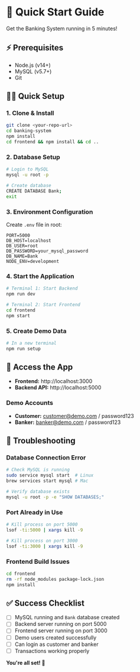 # 🚀 Quick Start Guide

Get the Banking System running in 5 minutes!

## ⚡ Prerequisites

- Node.js (v14+)
- MySQL (v5.7+)
- Git

## 🏃‍♂️ Quick Setup

### 1. Clone & Install
```bash
git clone <your-repo-url>
cd banking-system
npm install
cd frontend && npm install && cd ..
```

### 2. Database Setup
```bash
# Login to MySQL
mysql -u root -p

# Create database
CREATE DATABASE Bank;
exit
```

### 3. Environment Configuration
Create `.env` file in root:
```env
PORT=5000
DB_HOST=localhost
DB_USER=root
DB_PASSWORD=your_mysql_password
DB_NAME=Bank
NODE_ENV=development
```

### 4. Start the Application
```bash
# Terminal 1: Start Backend
npm run dev

# Terminal 2: Start Frontend
cd frontend
npm start
```

### 5. Create Demo Data
```bash
# In a new terminal
npm run setup
```

## 🎯 Access the App

- **Frontend:** http://localhost:3000
- **Backend API:** http://localhost:5000

### Demo Accounts
- **Customer:** customer@demo.com / password123
- **Banker:** banker@demo.com / password123

## 🔧 Troubleshooting

### Database Connection Error
```bash
# Check MySQL is running
sudo service mysql start  # Linux
brew services start mysql # Mac

# Verify database exists
mysql -u root -p -e "SHOW DATABASES;"
```

### Port Already in Use
```bash
# Kill process on port 5000
lsof -ti:5000 | xargs kill -9

# Kill process on port 3000
lsof -ti:3000 | xargs kill -9
```

### Frontend Build Issues
```bash
cd frontend
rm -rf node_modules package-lock.json
npm install
```

## ✅ Success Checklist

- [ ] MySQL running and `Bank` database created
- [ ] Backend server running on port 5000
- [ ] Frontend server running on port 3000
- [ ] Demo users created successfully
- [ ] Can login as customer and banker
- [ ] Transactions working properly

**You're all set! 🎉**
